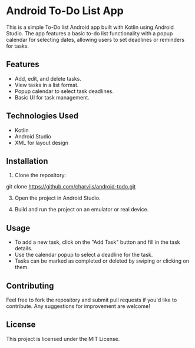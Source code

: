 # Android To-Do List App

This is a simple To-Do list Android app built with Kotlin using Android Studio. The app features a basic to-do list functionality with a popup calendar for selecting dates, allowing users to set deadlines or reminders for tasks.

## Features
- Add, edit, and delete tasks.
- View tasks in a list format.
- Popup calendar to select task deadlines.
- Basic UI for task management.

## Technologies Used
- Kotlin
- Android Studio
- XML for layout design

## Installation

1. Clone the repository:

git clone https://github.com/charviis/android-todo.git
   
3. Open the project in Android Studio.

4. Build and run the project on an emulator or real device.

## Usage

- To add a new task, click on the "Add Task" button and fill in the task details.
- Use the calendar popup to select a deadline for the task.
- Tasks can be marked as completed or deleted by swiping or clicking on them.

## Contributing

Feel free to fork the repository and submit pull requests if you'd like to contribute. Any suggestions for improvement are welcome!

## License

This project is licensed under the MIT License.


